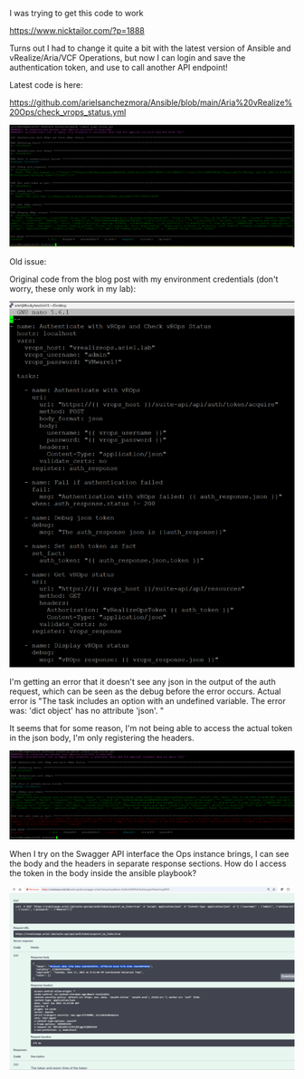 I was trying to get this code to work

https://www.nicktailor.com/?p=1888

Turns out I had to change it quite a bit with the latest version of Ansible and vRealize/Aria/VCF Operations, but now I can login and save the authentication token, and use to call another API endpoint!

Latest code is here:

https://github.com/arielsanchezmora/Ansible/blob/main/Aria%20vRealize%20Ops/check_vrops_status.yml

![WorkingRun](https://github.com/arielsanchezmora/Ansible/blob/main/Aria%20vRealize%20Ops/working%20code%20output.png)


Old issue:

Original code from the blog post with my environment credentials (don't worry, these only work in my lab):

![OriginalCode](https://github.com/arielsanchezmora/Ansible/blob/main/Aria%20vRealize%20Ops/original%20code.png)


I'm getting an error that it doesn't see any json in the output of the auth request, which can be seen as the debug before the error occurs. Actual error is "The task includes an option with an undefined variable. The error was: 'dict object' has no attribute 'json'. "

It seems that for some reason, I'm not being able to access the actual token in the json body, I'm only registering the headers.

![playbookRun](https://github.com/arielsanchezmora/Ansible/blob/main/Aria%20vRealize%20Ops/original%20ansible%20playbook.png)

When I try on the Swagger API interface the Ops instance brings, I can see the body and the headers in separate response sections. How do I access the token in the body inside the ansible playbook?

![APIswagger](https://github.com/arielsanchezmora/Ansible/blob/main/Aria%20vRealize%20Ops/ops%20swagger%20api%20interface%20showing%20body.png)
